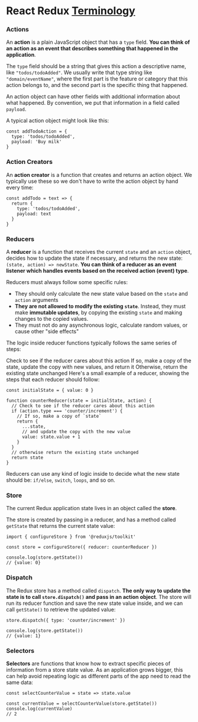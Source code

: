 # React Redux [Terminology](https://redux.js.org/tutorials/essentials/part-1-overview-concepts#terminology)

### Actions

An **action** is a plain JavaScript object that has a `type` field. **You can think of an action as an event that describes something that happened in the application**.

The `type` field should be a string that gives this action a descriptive name, like `"todos/todoAdded"`. We usually write that type string like `"domain/eventName"`, where the first part is the feature or category that this action belongs to, and the second part is the specific thing that happened.

An action object can have other fields with additional information about what happened. By convention, we put that information in a field called `payload`.

A typical action object might look like this:

```
const addTodoAction = {
  type: 'todos/todoAdded',
  payload: 'Buy milk'
}
```

### Action Creators

An **action creator** is a function that creates and returns an action object. We typically use these so we don't have to write the action object by hand every time:

```
const addTodo = text => {
  return {
    type: 'todos/todoAdded',
    payload: text
  }
}
```

### Reducers

A **reducer** is a function that receives the current `state` and an `action` object, decides how to update the state if necessary, and returns the new state: `(state, action) => newState`. **You can think of a reducer as an event listener which handles events based on the received action (event) type**.

Reducers must always follow some specific rules:

- They should only calculate the new state value based on the `state` and `action` arguments
- **They are not allowed to modify the existing `state`**. Instead, they must make **immutable updates**, by copying the existing `state` and making changes to the copied values.
- They must not do any asynchronous logic, calculate random values, or cause other "side effects"

The logic inside reducer functions typically follows the same series of steps:

Check to see if the reducer cares about this action
If so, make a copy of the state, update the copy with new values, and return it
Otherwise, return the existing state unchanged
Here's a small example of a reducer, showing the steps that each reducer should follow:

```
const initialState = { value: 0 }

function counterReducer(state = initialState, action) {
  // Check to see if the reducer cares about this action
  if (action.type === 'counter/increment') {
    // If so, make a copy of `state`
    return {
      ...state,
      // and update the copy with the new value
      value: state.value + 1
    }
  }
  // otherwise return the existing state unchanged
  return state
}
```

Reducers can use any kind of logic inside to decide what the new state should be: `if/else`, `switch`, `loops`, and so on.

### Store

The current Redux application state lives in an object called the **store**.

The store is created by passing in a reducer, and has a method called `getState` that returns the current state value:

```
import { configureStore } from '@reduxjs/toolkit'

const store = configureStore({ reducer: counterReducer })

console.log(store.getState())
// {value: 0}
```

### Dispatch

The Redux store has a method called `dispatch`. **The only way to update the state is to call `store.dispatch()` and pass in an action object**. The store will run its reducer function and save the new state value inside, and we can call `getState()` to retrieve the updated value:

```
store.dispatch({ type: 'counter/increment' })

console.log(store.getState())
// {value: 1}
```

### Selectors

**Selectors** are functions that know how to extract specific pieces of information from a store state value. As an application grows bigger, this can help avoid repeating logic as different parts of the app need to read the same data:

```
const selectCounterValue = state => state.value

const currentValue = selectCounterValue(store.getState())
console.log(currentValue)
// 2
```
